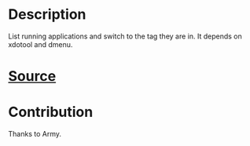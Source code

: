 # Description

List running applications and switch to the tag they are in. It depends on xdotool and dmenu.

# [Source](https://bbs.archlinux.org/viewtopic.php?pid=1385575#p1385575)

# Contribution

Thanks to Army.
